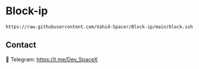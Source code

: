 # Block-ip



```
https://raw.githubusercontent.com/Vahid-Spacer/Block-ip/main/block.ssh
```

## Contact
💎 Telegram: https://t.me/Dev_SpaceX
<br>
<br>
